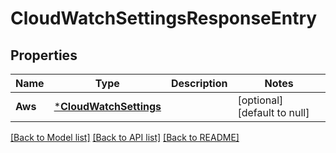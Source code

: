# CloudWatchSettingsResponseEntry

## Properties
| Name    | Type                                             | Description | Notes                        |
| ------- | ------------------------------------------------ | ----------- | ---------------------------- |
| **Aws** | [***CloudWatchSettings**](CloudWatchSettings.md) |             | [optional] [default to null] |

[[Back to Model list]](../README.md#documentation-for-models) [[Back to API list]](../README.md#documentation-for-api-endpoints) [[Back to README]](../README.md)
